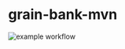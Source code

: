 # grain-bank-mvn

![example workflow](https://github.com/mmartyna123/grain-bank-mvn/actions/workflows/ci.yml/badge.svg)

